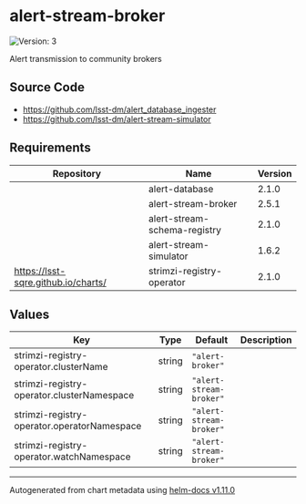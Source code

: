 # alert-stream-broker

![Version: 3](https://img.shields.io/badge/Version-3-informational?style=flat-square)

Alert transmission to community brokers

## Source Code

* <https://github.com/lsst-dm/alert_database_ingester>
* <https://github.com/lsst-dm/alert-stream-simulator>

## Requirements

| Repository | Name | Version |
|------------|------|---------|
|  | alert-database | 2.1.0 |
|  | alert-stream-broker | 2.5.1 |
|  | alert-stream-schema-registry | 2.1.0 |
|  | alert-stream-simulator | 1.6.2 |
| https://lsst-sqre.github.io/charts/ | strimzi-registry-operator | 2.1.0 |

## Values

| Key | Type | Default | Description |
|-----|------|---------|-------------|
| strimzi-registry-operator.clusterName | string | `"alert-broker"` |  |
| strimzi-registry-operator.clusterNamespace | string | `"alert-stream-broker"` |  |
| strimzi-registry-operator.operatorNamespace | string | `"alert-stream-broker"` |  |
| strimzi-registry-operator.watchNamespace | string | `"alert-stream-broker"` |  |

----------------------------------------------
Autogenerated from chart metadata using [helm-docs v1.11.0](https://github.com/norwoodj/helm-docs/releases/v1.11.0)
